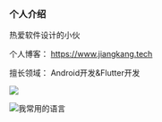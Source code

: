 ### 个人介绍

热爱软件设计的小伙

个人博客： https://www.jiangkang.tech 

擅长领域： Android开发&Flutter开发


![](https://github-readme-stats.vercel.app/api?username=jiangkang&show_icons=true)

![我常用的语言](https://github-readme-stats.vercel.app/api/top-langs/?username=jiangkang&hide=javascript,html)
